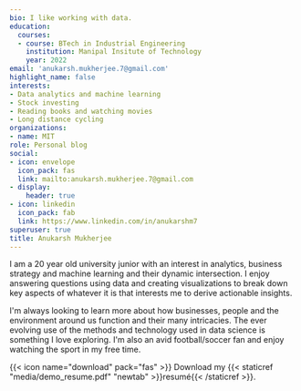 ```yaml
---
bio: I like working with data. 
education:
  courses:
  - course: BTech in Industrial Engineering
    institution: Manipal Insitute of Technology 
    year: 2022
email: 'anukarsh.mukherjee.7@gmail.com'
highlight_name: false
interests:
- Data analytics and machine learning
- Stock investing
- Reading books and watching movies
- Long distance cycling 
organizations:
- name: MIT
role: Personal blog
social:
- icon: envelope
  icon_pack: fas
  link: mailto:anukarsh.mukherjee.7@gmail.com
- display:
    header: true
- icon: linkedin
  icon_pack: fab
  link: https://www.linkedin.com/in/anukarshm7
superuser: true
title: Anukarsh Mukherjee
---
```


I am a 20 year old university junior with an interest in analytics, business strategy and machine learning and their dynamic intersection. I enjoy answering questions using data and creating visualizations to break down key aspects of whatever it is that interests me to derive actionable insights.

I'm always looking to learn more about how businesses, people and the environment around us function and their many intricacies. The ever evolving use of the methods and technology used in data science is something I love exploring. I'm also an avid football/soccer fan and enjoy watching the sport in my free time. 


{{< icon name="download" pack="fas" >}} Download my {{< staticref "media/demo_resume.pdf" "newtab" >}}resumé{{< /staticref >}}.

